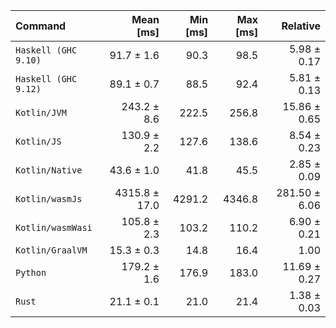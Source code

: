 | Command | Mean [ms] | Min [ms] | Max [ms] | Relative |
|:---|---:|---:|---:|---:|
| `Haskell (GHC 9.10)` | 91.7 ± 1.6 | 90.3 | 98.5 | 5.98 ± 0.17 |
| `Haskell (GHC 9.12)` | 89.1 ± 0.7 | 88.5 | 92.4 | 5.81 ± 0.13 |
| `Kotlin/JVM` | 243.2 ± 8.6 | 222.5 | 256.8 | 15.86 ± 0.65 |
| `Kotlin/JS` | 130.9 ± 2.2 | 127.6 | 138.6 | 8.54 ± 0.23 |
| `Kotlin/Native` | 43.6 ± 1.0 | 41.8 | 45.5 | 2.85 ± 0.09 |
| `Kotlin/wasmJs` | 4315.8 ± 17.0 | 4291.2 | 4346.8 | 281.50 ± 6.06 |
| `Kotlin/wasmWasi` | 105.8 ± 2.3 | 103.2 | 110.2 | 6.90 ± 0.21 |
| `Kotlin/GraalVM` | 15.3 ± 0.3 | 14.8 | 16.4 | 1.00 |
| `Python` | 179.2 ± 1.6 | 176.9 | 183.0 | 11.69 ± 0.27 |
| `Rust` | 21.1 ± 0.1 | 21.0 | 21.4 | 1.38 ± 0.03 |
